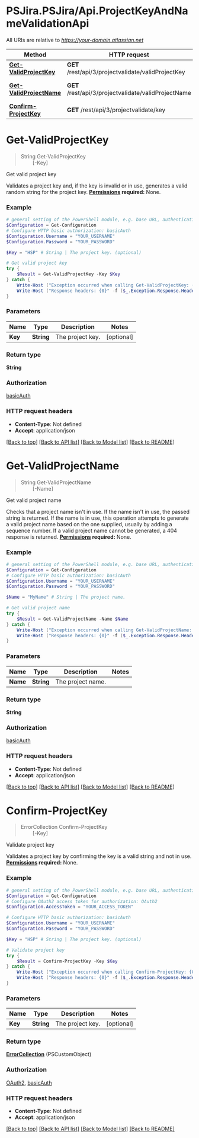 # PSJira.PSJira/Api.ProjectKeyAndNameValidationApi

All URIs are relative to *https://your-domain.atlassian.net*

Method | HTTP request | Description
------------- | ------------- | -------------
[**Get-ValidProjectKey**](ProjectKeyAndNameValidationApi.md#Get-ValidProjectKey) | **GET** /rest/api/3/projectvalidate/validProjectKey | Get valid project key
[**Get-ValidProjectName**](ProjectKeyAndNameValidationApi.md#Get-ValidProjectName) | **GET** /rest/api/3/projectvalidate/validProjectName | Get valid project name
[**Confirm-ProjectKey**](ProjectKeyAndNameValidationApi.md#Confirm-ProjectKey) | **GET** /rest/api/3/projectvalidate/key | Validate project key


<a name="Get-ValidProjectKey"></a>
# **Get-ValidProjectKey**
> String Get-ValidProjectKey<br>
> &nbsp;&nbsp;&nbsp;&nbsp;&nbsp;&nbsp;&nbsp;&nbsp;[-Key] <String><br>

Get valid project key

Validates a project key and, if the key is invalid or in use, generates a valid random string for the project key.  **[Permissions](#permissions) required:** None.

### Example
```powershell
# general setting of the PowerShell module, e.g. base URL, authentication, etc
$Configuration = Get-Configuration
# Configure HTTP basic authorization: basicAuth
$Configuration.Username = "YOUR_USERNAME"
$Configuration.Password = "YOUR_PASSWORD"

$Key = "HSP" # String | The project key. (optional)

# Get valid project key
try {
    $Result = Get-ValidProjectKey -Key $Key
} catch {
    Write-Host ("Exception occurred when calling Get-ValidProjectKey: {0}" -f ($_.ErrorDetails | ConvertFrom-Json))
    Write-Host ("Response headers: {0}" -f ($_.Exception.Response.Headers | ConvertTo-Json))
}
```

### Parameters

Name | Type | Description  | Notes
------------- | ------------- | ------------- | -------------
 **Key** | **String**| The project key. | [optional] 

### Return type

**String**

### Authorization

[basicAuth](../README.md#basicAuth)

### HTTP request headers

 - **Content-Type**: Not defined
 - **Accept**: application/json

[[Back to top]](#) [[Back to API list]](../README.md#documentation-for-api-endpoints) [[Back to Model list]](../README.md#documentation-for-models) [[Back to README]](../README.md)

<a name="Get-ValidProjectName"></a>
# **Get-ValidProjectName**
> String Get-ValidProjectName<br>
> &nbsp;&nbsp;&nbsp;&nbsp;&nbsp;&nbsp;&nbsp;&nbsp;[-Name] <String><br>

Get valid project name

Checks that a project name isn't in use. If the name isn't in use, the passed string is returned. If the name is in use, this operation attempts to generate a valid project name based on the one supplied, usually by adding a sequence number. If a valid project name cannot be generated, a 404 response is returned.  **[Permissions](#permissions) required:** None.

### Example
```powershell
# general setting of the PowerShell module, e.g. base URL, authentication, etc
$Configuration = Get-Configuration
# Configure HTTP basic authorization: basicAuth
$Configuration.Username = "YOUR_USERNAME"
$Configuration.Password = "YOUR_PASSWORD"

$Name = "MyName" # String | The project name.

# Get valid project name
try {
    $Result = Get-ValidProjectName -Name $Name
} catch {
    Write-Host ("Exception occurred when calling Get-ValidProjectName: {0}" -f ($_.ErrorDetails | ConvertFrom-Json))
    Write-Host ("Response headers: {0}" -f ($_.Exception.Response.Headers | ConvertTo-Json))
}
```

### Parameters

Name | Type | Description  | Notes
------------- | ------------- | ------------- | -------------
 **Name** | **String**| The project name. | 

### Return type

**String**

### Authorization

[basicAuth](../README.md#basicAuth)

### HTTP request headers

 - **Content-Type**: Not defined
 - **Accept**: application/json

[[Back to top]](#) [[Back to API list]](../README.md#documentation-for-api-endpoints) [[Back to Model list]](../README.md#documentation-for-models) [[Back to README]](../README.md)

<a name="Confirm-ProjectKey"></a>
# **Confirm-ProjectKey**
> ErrorCollection Confirm-ProjectKey<br>
> &nbsp;&nbsp;&nbsp;&nbsp;&nbsp;&nbsp;&nbsp;&nbsp;[-Key] <String><br>

Validate project key

Validates a project key by confirming the key is a valid string and not in use.  **[Permissions](#permissions) required:** None.

### Example
```powershell
# general setting of the PowerShell module, e.g. base URL, authentication, etc
$Configuration = Get-Configuration
# Configure OAuth2 access token for authorization: OAuth2
$Configuration.AccessToken = "YOUR_ACCESS_TOKEN"

# Configure HTTP basic authorization: basicAuth
$Configuration.Username = "YOUR_USERNAME"
$Configuration.Password = "YOUR_PASSWORD"

$Key = "HSP" # String | The project key. (optional)

# Validate project key
try {
    $Result = Confirm-ProjectKey -Key $Key
} catch {
    Write-Host ("Exception occurred when calling Confirm-ProjectKey: {0}" -f ($_.ErrorDetails | ConvertFrom-Json))
    Write-Host ("Response headers: {0}" -f ($_.Exception.Response.Headers | ConvertTo-Json))
}
```

### Parameters

Name | Type | Description  | Notes
------------- | ------------- | ------------- | -------------
 **Key** | **String**| The project key. | [optional] 

### Return type

[**ErrorCollection**](ErrorCollection.md) (PSCustomObject)

### Authorization

[OAuth2](../README.md#OAuth2), [basicAuth](../README.md#basicAuth)

### HTTP request headers

 - **Content-Type**: Not defined
 - **Accept**: application/json

[[Back to top]](#) [[Back to API list]](../README.md#documentation-for-api-endpoints) [[Back to Model list]](../README.md#documentation-for-models) [[Back to README]](../README.md)

